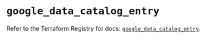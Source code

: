 # `google_data_catalog_entry`

Refer to the Terraform Registry for docs: [`google_data_catalog_entry`](https://registry.terraform.io/providers/hashicorp/google/6.17.0/docs/resources/data_catalog_entry).
